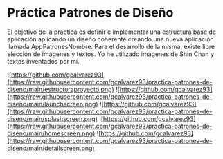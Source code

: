 # Práctica Patrones de Diseño

El objetivo de la práctica es definir e implementar una estructura base de aplicación aplicando un diseño coherente creando una nueva aplicación llamada AppPatronesNombre.
Para el desarrollo de la misma, existe libre elección de imágenes y textos. Yo he utilizado imágenes de Shin Chan y textos inventados por mí.

![https://github.com/gcalvarez93](https://raw.githubusercontent.com/gcalvarez93/practica-patrones-de-diseno/main/estructuraproyecto.png)
![https://github.com/gcalvarez93](https://raw.githubusercontent.com/gcalvarez93/practica-patrones-de-diseno/main/launchscreen.png)
![https://github.com/gcalvarez93](https://raw.githubusercontent.com/gcalvarez93/practica-patrones-de-diseno/main/splashscreen.png)
![https://github.com/gcalvarez93](https://raw.githubusercontent.com/gcalvarez93/practica-patrones-de-diseno/main/homescreen.png)
![https://github.com/gcalvarez93](https://raw.githubusercontent.com/gcalvarez93/practica-patrones-de-diseno/main/detailscreen.png)
